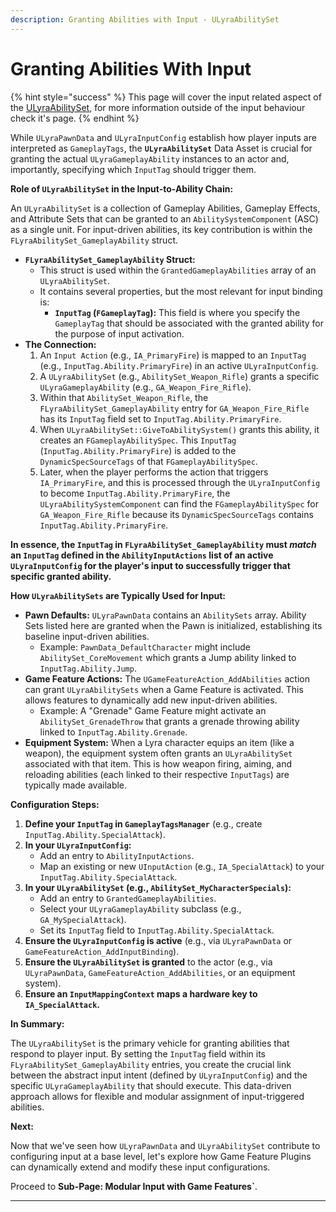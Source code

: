 ```yaml
---
description: Granting Abilities with Input - ULyraAbilitySet
---
```


# Granting Abilities With Input

{% hint style="success" %}
This page will cover the input related aspect of the [ULyraAbilitySet](../../gameframework-and-experience/experience-primary-assets/lyra-ability-sets.md), for more information outside of the input behaviour check it's page.
{% endhint %}

While `ULyraPawnData` and `ULyraInputConfig` establish how player inputs are interpreted as `GameplayTags`, the **`ULyraAbilitySet`** Data Asset is crucial for granting the actual `ULyraGameplayAbility` instances to an actor and, importantly, specifying which `InputTag` should trigger them.

**Role of `ULyraAbilitySet` in the Input-to-Ability Chain:**

An `ULyraAbilitySet` is a collection of Gameplay Abilities, Gameplay Effects, and Attribute Sets that can be granted to an `AbilitySystemComponent` (ASC) as a single unit. For input-driven abilities, its key contribution is within the `FLyraAbilitySet_GameplayAbility` struct.

* **`FLyraAbilitySet_GameplayAbility` Struct:**
  * This struct is used within the `GrantedGameplayAbilities` array of an `ULyraAbilitySet`.
  * It contains several properties, but the most relevant for input binding is:
    * **`InputTag` (`FGameplayTag`):** This field is where you specify the `GameplayTag` that should be associated with the granted ability for the purpose of input activation.
* **The Connection:**
  1. An `Input Action` (e.g., `IA_PrimaryFire`) is mapped to an `InputTag` (e.g., `InputTag.Ability.PrimaryFire`) in an active `ULyraInputConfig`.
  2. A `ULyraAbilitySet` (e.g., `AbilitySet_Weapon_Rifle`) grants a specific `ULyraGameplayAbility` (e.g., `GA_Weapon_Fire_Rifle`).
  3. Within that `AbilitySet_Weapon_Rifle`, the `FLyraAbilitySet_GameplayAbility` entry for `GA_Weapon_Fire_Rifle` has its `InputTag` field set to `InputTag.Ability.PrimaryFire`.
  4. When `ULyraAbilitySet::GiveToAbilitySystem()` grants this ability, it creates an `FGameplayAbilitySpec`. This `InputTag` (`InputTag.Ability.PrimaryFire`) is added to the `DynamicSpecSourceTags` of that `FGameplayAbilitySpec`.
  5. Later, when the player performs the action that triggers `IA_PrimaryFire`, and this is processed through the `ULyraInputConfig` to become `InputTag.Ability.PrimaryFire`, the `ULyraAbilitySystemComponent` can find the `FGameplayAbilitySpec` for `GA_Weapon_Fire_Rifle` because its `DynamicSpecSourceTags` contains `InputTag.Ability.PrimaryFire`.

**In essence, the `InputTag` in `FLyraAbilitySet_GameplayAbility` must&#x20;**_**match**_**&#x20;an `InputTag` defined in the `AbilityInputActions` list of an active `ULyraInputConfig` for the player's input to successfully trigger that specific granted ability.**

**How `ULyraAbilitySets` are Typically Used for Input:**

* **Pawn Defaults:** `ULyraPawnData` contains an `AbilitySets` array. Ability Sets listed here are granted when the Pawn is initialized, establishing its baseline input-driven abilities.
  * Example: `PawnData_DefaultCharacter` might include `AbilitySet_CoreMovement` which grants a Jump ability linked to `InputTag.Ability.Jump`.
* **Game Feature Actions:** The `UGameFeatureAction_AddAbilities` action can grant `ULyraAbilitySets` when a Game Feature is activated. This allows features to dynamically add new input-driven abilities.
  * Example: A "Grenade" Game Feature might activate an `AbilitySet_GrenadeThrow` that grants a grenade throwing ability linked to `InputTag.Ability.Grenade`.
* **Equipment System:** When a Lyra character equips an item (like a weapon), the equipment system often grants an `ULyraAbilitySet` associated with that item. This is how weapon firing, aiming, and reloading abilities (each linked to their respective `InputTags`) are typically made available.

**Configuration Steps:**

1. **Define your `InputTag` in `GameplayTagsManager`** (e.g., create `InputTag.Ability.SpecialAttack`).
2. **In your `ULyraInputConfig`:**
   * Add an entry to `AbilityInputActions`.
   * Map an existing or new `UInputAction` (e.g., `IA_SpecialAttack`) to your `InputTag.Ability.SpecialAttack`.
3. **In your `ULyraAbilitySet` (e.g., `AbilitySet_MyCharacterSpecials`):**
   * Add an entry to `GrantedGameplayAbilities`.
   * Select your `ULyraGameplayAbility` subclass (e.g., `GA_MySpecialAttack`).
   * Set its `InputTag` field to `InputTag.Ability.SpecialAttack`.
4. **Ensure the `ULyraInputConfig` is active** (e.g., via `ULyraPawnData` or `GameFeatureAction_AddInputBinding`).
5. **Ensure the `ULyraAbilitySet` is granted** to the actor (e.g., via `ULyraPawnData`, `GameFeatureAction_AddAbilities`, or an equipment system).
6. **Ensure an `InputMappingContext` maps a hardware key to `IA_SpecialAttack`.**

**In Summary:**

The `ULyraAbilitySet` is the primary vehicle for granting abilities that respond to player input. By setting the `InputTag` field within its `FLyraAbilitySet_GameplayAbility` entries, you create the crucial link between the abstract input intent (defined by `ULyraInputConfig`) and the specific `ULyraGameplayAbility` that should execute. This data-driven approach allows for flexible and modular assignment of input-triggered abilities.

**Next:**

Now that we've seen how `ULyraPawnData` and `ULyraAbilitySet` contribute to configuring input at a base level, let's explore how Game Feature Plugins can dynamically extend and modify these input configurations.

Proceed to **Sub-Page: Modular Input with Game Features\`**.

***
